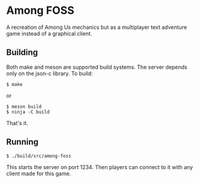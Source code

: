 # Among FOSS

A recreation of Among Us mechanics but as a multiplayer text adventure game instead of a graphical client.

## Building

Both make and meson are supported build systems. The server depends only on the json-c library. To build:

```shell-session
$ make
```

or

```shell-session
$ meson build
$ ninja -C build
```

That's it.

## Running

```shell-session
$ ./build/src/among-foss
```

This starts the server on port 1234. Then players can connect to it with any client made for this game.
